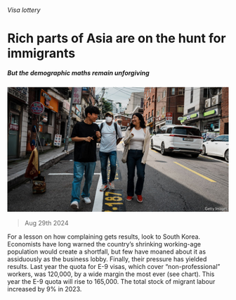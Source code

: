 ###### Visa lottery

# Rich parts of Asia are on the hunt for immigrants 

##### But the demographic maths remain unforgiving 

![image](images/20240831_ASP504.jpg) 

> Aug 29th 2024 

For a lesson on how complaining gets results, look to South Korea. Economists have long warned the country’s shrinking working-age population would create a shortfall, but few have moaned about it as assiduously as the business lobby. Finally, their pressure has yielded results. Last year the quota for E-9 visas, which cover “non-professional” workers, was 120,000, by a wide margin the most ever (see chart). This year the E-9 quota will rise to 165,000. The total stock of migrant labour increased by 9% in 2023.


